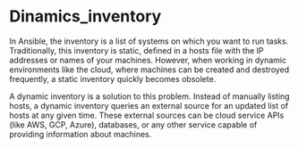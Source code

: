 # Dinamics_inventory

In Ansible, the inventory is a list of systems on which you want to run tasks. Traditionally, this inventory is static, defined in a hosts file with the IP addresses or names of your machines. However, when working in dynamic environments like the cloud, where machines can be created and destroyed frequently, a static inventory quickly becomes obsolete.

A dynamic inventory is a solution to this problem. Instead of manually listing hosts, a dynamic inventory queries an external source for an updated list of hosts at any given time. These external sources can be cloud service APIs (like AWS, GCP, Azure), databases, or any other service capable of providing information about machines.
